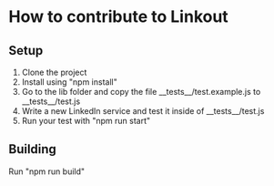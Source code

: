 # How to contribute to Linkout

## Setup

1. Clone the project
2. Install using "npm install"
3. Go to the lib folder and copy the file \_\_tests\_\_/test.example.js to \_\_tests\_\_/test.js
4. Write a new LinkedIn service and test it inside of \_\_tests\_\_/test.js
5. Run your test with "npm run start"

## Building

Run "npm run build"
